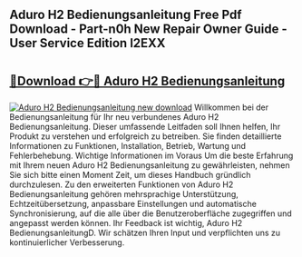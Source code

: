 ## Aduro H2 Bedienungsanleitung Free Pdf Download - Part-n0h New Repair Owner Guide - User Service Edition l2EXX

# <h2><a href="http://df3hm4k.blite.top/?on=Aduro+H2+Bedienungsanleitung">🔗Download 👉🔴 Aduro H2 Bedienungsanleitung</a></h2>

[![Aduro H2 Bedienungsanleitung new download](https://i.imgur.com/lujVjoI.png)](http://df3hm4k.blite.top/?on=Aduro+H2+Bedienungsanleitung)
Willkommen bei der Bedienungsanleitung für Ihr neu verbundenes Aduro H2 Bedienungsanleitung. Dieser umfassende Leitfaden soll Ihnen helfen, Ihr Produkt zu verstehen und erfolgreich zu betreiben. Sie finden detaillierte Informationen zu Funktionen, Installation, Betrieb, Wartung und Fehlerbehebung. Wichtige Informationen im Voraus Um die beste Erfahrung mit Ihrem neuen Aduro H2 Bedienungsanleitung zu gewährleisten, nehmen Sie sich bitte einen Moment Zeit, um dieses Handbuch gründlich durchzulesen. Zu den erweiterten Funktionen von Aduro H2 Bedienungsanleitung gehören mehrsprachige Unterstützung, Echtzeitübersetzung, anpassbare Einstellungen und automatische Synchronisierung, auf die alle über die Benutzeroberfläche zugegriffen und angepasst werden können. Ihr Feedback ist wichtig, Aduro H2 BedienungsanleitungD. Wir schätzen Ihren Input und verpflichten uns zu kontinuierlicher Verbesserung.
